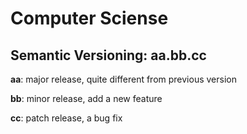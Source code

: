 # Computer Sciense

## Semantic Versioning: aa.bb.cc

**aa**: major release, quite different from previous version

**bb**: minor release, add a new feature

**cc**: patch release, a bug fix
